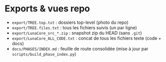 # Exports & vues repo

- `export/TREE.top.txt` : dossiers top-level (photo du repo)
- `export/TREE.files.txt` : tous les fichiers suivis (un par ligne)
- `export/LunaCore_src_*.zip` : snapshot zip du HEAD (sans `.git`)
- `export/LunaCore_ALL_CODE.txt` : concat de tous les fichiers texte (code + docs)
- `docs/PHASES/INDEX.md` : feuille de route consolidée (mise à jour par `scripts/build_phase_index.py`)
